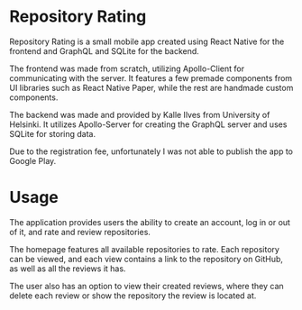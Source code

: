 # Repository Rating
Repository Rating is a small mobile app created using React Native for the frontend and GraphQL and SQLite for the backend. 

The frontend was made from scratch, utilizing Apollo-Client for communicating with the server. It features a few premade components from UI libraries such as React Native Paper, while the rest are handmade custom components. 

The backend was made and provided by Kalle Ilves from University of Helsinki. It utilizes Apollo-Server for creating the GraphQL server and uses SQLite for storing data.

Due to the registration fee, unfortunately I was not able to publish the app to Google Play.

# Usage
The application provides users the ability to create an account, log in or out of it, and rate and review repositories. 

The homepage features all available repositories to rate. Each repository can be viewed, and each view contains a link to the repository on GitHub, as well as all the reviews it has. 

The user also has an option to view their created reviews, where they can delete each review or show the repository the review is located at.
